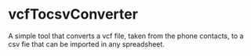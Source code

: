 # vcfTocsvConverter
A simple tool that converts a vcf file, taken from the phone contacts, to a csv fie that can be imported in any spreadsheet.
